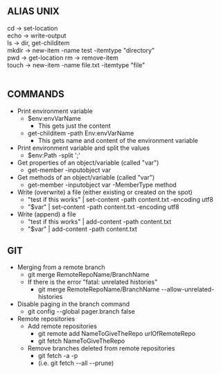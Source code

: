 ## ALIAS UNIX <br>
cd -> set-location <br>
echo -> write-output <br>
ls -> dir, get-childitem <br>
mkdir -> new-item -name test -itemtype "directory" <br>
pwd -> get-location
rm -> remove-item <br>
touch -> new-item -name file.txt -itemtype "file" <br><br>

## COMMANDS
- Print environment variable
    - $env:envVarName
        - This gets just the content
    - get-childitem -path Env:envVarName
        - This gets name and content of the environment variable
- Print environment variable and split the values
    - $env:Path -split ';'
- Get properties of an object/variable (called "var")
    - get-member -inputobject var
- Get methods of an object/variable (called "var")
    - get-member -inputobject var -MemberType method
- Write (overwrite) a file (either existing or created on the spot)
    - "test if this works" | set-content -path content.txt -encoding utf8
    - "$var" | set-content -path content.txt -encoding utf8
- Write (append) a file
    - "test if this works" | add-content -path content.txt
    - "$var" | add-content -path content.txt

## GIT
- Merging from a remote branch
    - git merge RemoteRepoName/BranchName
    - If there is the error "fatal: unrelated histories"
        - git merge RemoteRepoName/BranchName --allow-unrelated-histories
- Disable paging in the branch command
    - git config --global pager.branch false
- Remote repositories
    - Add remote repositories
        - git remote add NameToGiveTheRepo urlOfRemoteRepo
        - git fetch NameToGiveTheRepo
    - Remove branches deleted from remote repositories
        - git fetch -a -p
        - (i.e. git fetch --all --prune)
